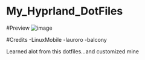 # My_Hyprland_DotFiles

#Preview
![image](https://github.com/SychoAN/My_Hyprland_DotFiles/assets/61439740/27b10d77-108c-4b54-a4b1-62fa8540f844)

#Credits
-LinuxMobile
-lauroro
-balcony

Learned alot from this dotfiles...and customized mine
